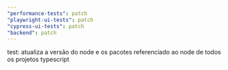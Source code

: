 ```yaml
---
"performance-tests": patch
"playwright-ui-tests": patch
"cypress-ui-tests": patch
"backend": patch
---
```


test: atualiza a versão do node e os pacotes referenciado ao node de todos os projetos typescript
